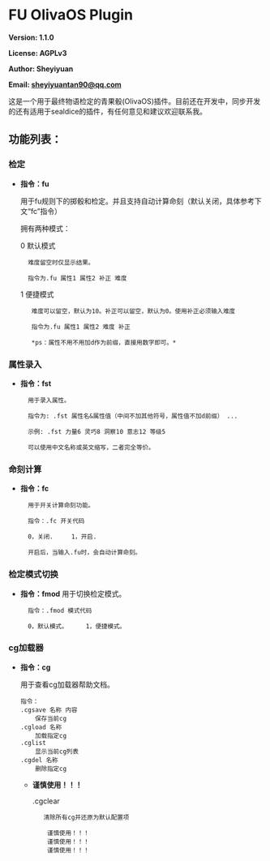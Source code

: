 # FU OlivaOS Plugin

**Version: 1.1.0**

**License: AGPLv3**

**Author: Sheyiyuan**

**Email: sheyiyuantan90@qq.com**


这是一个用于最终物语检定的青果骰(OlivaOS)插件。目前还在开发中，同步开发的还有适用于sealdice的插件，有任何意见和建议欢迎联系我。

## 功能列表：

### 检定
- **指令：fu**

    用于fu规则下的掷骰和检定。并且支持自动计算命刻（默认关闭，具体参考下文“fc”指令）

    拥有两种模式：

    0 默认模式

        难度留空时仅显示结果。

        指令为.fu 属性1 属性2 补正 难度

    1 便捷模式

         难度可以留空，默认为10。补正可以留空，默认为0。使用补正必须输入难度
    
         指令为.fu 属性1 属性2 难度 补正

         *ps：属性不用不用加d作为前缀，直接用数字即可。*

### 属性录入
- **指令：fst**

        用于录入属性。

        指令为: .fst 属性名&属性值（中间不加其他符号，属性值不加d前缀） ... 

        示例: .fst 力量6 灵巧8 洞察10 意志12 等级5

        可以使用中文名称或英文缩写，二者完全等价。

### 命刻计算
- **指令：fc**

        用于开关计算命刻功能。
    
        指令：.fc 开关代码
        
        0，关闭.     1，开启.
    
        开启后，当输入.fu时，会自动计算命刻。

### 检定模式切换
- **指令：fmod**
    用于切换检定模式。

        指令：.fmod 模式代码

        0，默认模式。     1，便捷模式。

### cg加载器
- **指令：cg**
    
    用于查看cg加载器帮助文档。 

      指令：
      .cgsave 名称 内容 
          保存当前cg
      .cgload 名称 
          加载指定cg
      .cglist 
          显示当前cg列表
      .cgdel 名称 
          删除指定cg

  - **谨慎使用！！！**

      .cgclear 
        
           清除所有cg并还原为默认配置项
        
            谨慎使用！！！
            谨慎使用！！！
            谨慎使用！！！
